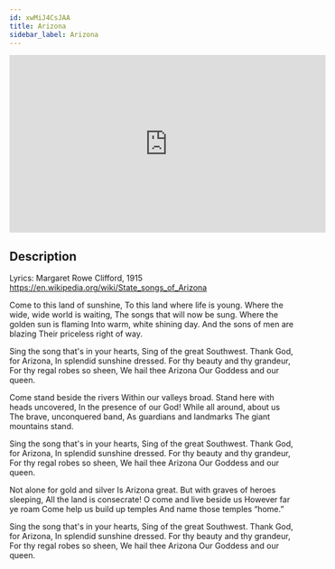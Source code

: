 ```yaml
---
id: xwMiJ4CsJAA
title: Arizona
sidebar_label: Arizona
---
```


<iframe
  width="560"
  height="315"
  src="https://www.youtube.com/embed/xwMiJ4CsJAA"
  title="YouTube video player"
  frameborder="0"
  allow="accelerometer; autoplay; clipboard-write; encrypted-media; gyroscope; picture-in-picture; web-share"
  referrerpolicy="strict-origin-when-cross-origin"
  allowfullscreen
></iframe>

## Description

Lyrics: Margaret Rowe Clifford, 1915 
https://en.wikipedia.org/wiki/State_songs_of_Arizona 

Come to this land of sunshine,
To this land where life is young.
Where the wide, wide world is waiting,
The songs that will now be sung.
Where the golden sun is flaming
Into warm, white shining day.
And the sons of men are blazing
Their priceless right of way.

Sing the song that's in your hearts,
Sing of the great Southwest.
Thank God, for Arizona,
In splendid sunshine dressed.
For thy beauty and thy grandeur,
For thy regal robes so sheen,
We hail thee Arizona
Our Goddess and our queen.

Come stand beside the rivers
Within our valleys broad.
Stand here with heads uncovered,
In the presence of our God!
While all around, about us
The brave, unconquered band,
As guardians and landmarks
The giant mountains stand.

Sing the song that's in your hearts,
Sing of the great Southwest.
Thank God, for Arizona,
In splendid sunshine dressed.
For thy beauty and thy grandeur,
For thy regal robes so sheen,
We hail thee Arizona
Our Goddess and our queen.

Not alone for gold and silver
Is Arizona great.
But with graves of heroes sleeping,
All the land is consecrate!
O come and live beside us
However far ye roam
Come help us build up temples
And name those temples “home.”

Sing the song that's in your hearts,
Sing of the great Southwest.
Thank God, for Arizona,
In splendid sunshine dressed.
For thy beauty and thy grandeur,
For thy regal robes so sheen,
We hail thee Arizona
Our Goddess and our queen.

